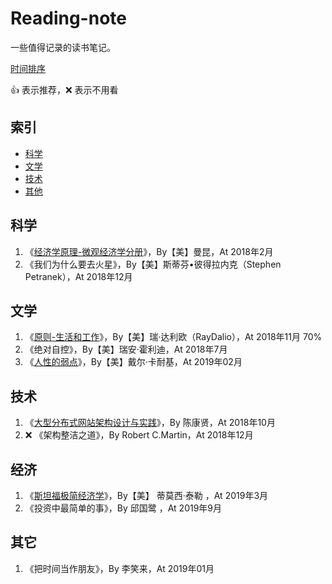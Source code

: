 # Reading-note

一些值得记录的读书笔记。

[时间排序](https://github.com/lanffy/reading-note/blob/master/Reading-Note-By-Time.md)

:+1: 表示推荐，:x: 表示不用看

## 索引

* [科学](#科学)
* [文学](#文学)
* [技术](#技术)
* [其他](#其他)

## 科学

1. 《[经济学原理-微观经济学分册](https://note.youdao.com/share/?id=f9a6f85056f6e31c548dc3e8dbdacc30&type=note#/)》，By【美】曼昆，At 2018年2月
2. 《我们为什么要去火星》，By【美】斯蒂芬•彼得拉内克（Stephen Petranek），At 2018年12月

## 文学

1. 《[原则-生活和工作](media/%E5%8E%9F%E5%88%99-%E7%91%9E%20%E8%BE%BE%E5%88%A9%E6%AC%A7-.png)》，By【美】瑞·达利欧（RayDalio），At 2018年11月 70%
2. 《绝对自控》，By【美】瑞安·霍利迪，At 2018年7月
3. 《[人性的弱点](media/人性的弱点.md)》，By【美】戴尔·卡耐基，At 2019年02月

## 技术

1. 《[大型分布式网站架构设计与实践](media/%E5%88%86%E5%B8%83%E5%BC%8F%E7%BD%91%E7%AB%99%E6%9E%B6%E6%9E%84.png)》，By 陈康贤，At 2018年10月
1.  :x: 《架构整洁之道》，By Robert C.Martin，At 2018年12月

## 经济

1. 《[斯坦福极简经济学](media/斯坦福极简经济学.md)》，By【美】 蒂莫西‧泰勒 ，At 2019年3月
1. 《投资中最简单的事》，By 邱国鹭 ，At 2019年9月

## 其它
1. 《把时间当作朋友》，By 李笑来，At 2019年01月

